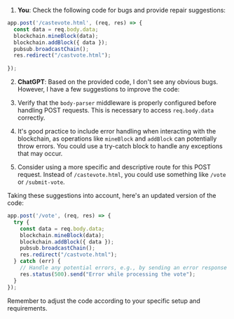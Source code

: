 1. **You**: Check the following code for bugs and provide repair suggestions: 
```javascript
app.post('/castevote.html', (req, res) => {
  const data = req.body.data;
  blockchain.mineBlock(data);
  blockchain.addBlock({ data });
  pubsub.broadcastChain();
  res.redirect("/castvote.html");
  
});
```
2. **ChatGPT**: Based on the provided code, I don't see any obvious bugs. However, I have a few suggestions to improve the code:

1. Verify that the `body-parser` middleware is properly configured before handling POST requests. This is necessary to access `req.body.data` correctly.

2. It's good practice to include error handling when interacting with the blockchain, as operations like `mineBlock` and `addBlock` can potentially throw errors. You could use a try-catch block to handle any exceptions that may occur.

3. Consider using a more specific and descriptive route for this POST request. Instead of `/castevote.html`, you could use something like `/vote` or `/submit-vote`.

Taking these suggestions into account, here's an updated version of the code:

```javascript
app.post('/vote', (req, res) => {
  try {
    const data = req.body.data;
    blockchain.mineBlock(data);
    blockchain.addBlock({ data });
    pubsub.broadcastChain();
    res.redirect("/castvote.html");
  } catch (err) {
    // Handle any potential errors, e.g., by sending an error response
    res.status(500).send("Error while processing the vote");
  }
});
```

Remember to adjust the code according to your specific setup and requirements.
